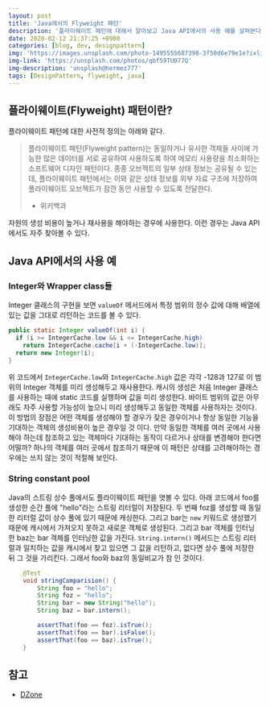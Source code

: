 ```yaml
---
layout: post
title: 'Java에서의 Flyweight 패턴'
description: '플라이웨이트 패턴에 대해서 알아보고 Java API에서의 사용 예를 살펴본다.'
date: 2020-02-12 21:37:25 +0900
categories: [blog, dev, designpattern]
img: 'https://images.unsplash.com/photo-1495555687398-3f50d6e79e1e?ixlib=rb-1.2.1&ixid=eyJhcHBfaWQiOjEyMDd9&auto=format&fit=crop&w=1650&q=80'
img-link: 'https://unsplash.com/photos/qbf59TU077Q'
img-description: 'unsplash@hermez777'
tags: [DesignPattern, flyweight, java]
---
```


## 플라이웨이트(Flyweight) 패턴이란?

플라이웨이트 패턴에 대한 사전적 정의는 아래와 같다.

> 플라이웨이트 패턴(Flyweight pattern)는 동일하거나 유사한 객체들 사이에 가능한 많은 데이터를 서로 공유하여 사용하도록 하여 메모리 사용량을 최소화하는 소프트웨어 디자인 패턴이다. 종종 오브젝트의 일부 상태 정보는 공유될 수 있는데, 플라이웨이트 패턴에서는 이와 같은 상태 정보를 외부 자료 구조에 저장하여 플라이웨이트 오브젝트가 잠깐 동안 사용할 수 있도록 전달한다.
> - 위키백과

자원의 생성 비용이 높거나 재사용을 해야하는 경우에 사용한다. 이런 경우는 Java API에서도 자주 찾아볼 수 있다.

## Java API에서의 사용 예

### Integer와 Wrapper class들

Integer 클래스의 구현을 보면 `valueOf` 메서드에서 특정 범위의 정수 값에 대해 배열에 있는 값을 그대로 리턴하는 코드를 볼 수 있다.

```java
public static Integer valueOf(int i) {
  if (i >= IntegerCache.low && i <= IntegerCache.high)
    return IntegerCache.cache[i + (-IntegerCache.low)];
  return new Integer(i);
}
```

위 코드에서 `IntegerCache.low`와 `IntegerCache.high` 값은 각각 -128과 127로 이 범위의 Integer 객체를 미리 생성해두고 재사용한다. 캐시의 생성은 처음 Integer 클래스를 사용하는 때에 static 코드를 실행하며 값을 미리 생성한다. 바이트 범위의 값은 아무래도 자주 사용할 가능성이 높으니 미리 생성해두고 동일한 객체를 사용하자는 것이다. 이 방법의 장점은 어떤 객체를 생성해야 할 경우가 잦은 경우이거나 항상 동일한 기능을 기대하는 객체의 생성비용이 높은 경우일 것 이다. 만약 동일한 객체를 여러 곳에서 사용해야 하는데 참조하고 있는 객체마다 기대하는 동작이 다르거나 상태를 변경해야 한다면 어떨까? 하나의 객체를 여러 곳에서 참조하기 때문에 이 패턴은 상태를 고려해야하는 경우에는 쓰지 않는 것이 적절해 보인다.

### String constant pool

Java의 스트링 상수 풀에서도 플라이웨이트 패턴을 엿볼 수 있다. 아래 코드에서 foo를 생성한 순간 풀에 "hello"라는 스트링 리터럴이 저장된다. 두 번째 foz를 생성할 때 동일한 리터럴 값이 상수 풀에 있기 때문에 캐싱한다. 그리고 bar는 `new` 키워드로 생성했기 때문에 캐시에서 가져오지 못하고 새로운 객체로 생성된다. 그리고 bar 객체를 인터닝 한 baz는 bar 객체를 인터닝한 값을 가진다. `String.intern()` 메서드는 스트링 리터럴과 일치하는 값을 캐시에서 찾고 있으면 그 값을 리턴하고, 없다면 상수 풀에 저장한 뒤 그 것을 가리킨다. 그래서 foo와 baz의 동일비교가 참 인 것이다.

```java
    @Test
    void stringComparision() {
        String foo = "hello";
        String foz = "hello";
        String bar = new String("hello");
        String baz = bar.intern();

        assertThat(foo == foz).isTrue();
        assertThat(foo == bar).isFalse();
        assertThat(foo == baz).isTrue();
    }
```

## 참고

* [DZone](https://dzone.com/articles/design-patterns-in-the-real-world-flyweight)